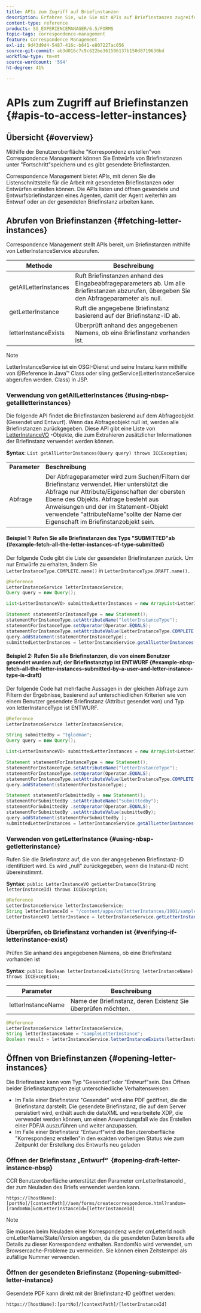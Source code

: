 ```yaml
---
title: APIs zum Zugriff auf Briefinstanzen
description: Erfahren Sie, wie Sie mit APIs auf Briefinstanzen zugreifen können.
content-type: reference
products: SG_EXPERIENCEMANAGER/6.5/FORMS
topic-tags: correspondence-management
feature: Correspondence Management
exl-id: 9d43d9d4-5487-416c-b641-e807227ac056
source-git-commit: ab3d016c7c9c622be361596137b150d8719630bd
workflow-type: tm+mt
source-wordcount: '594'
ht-degree: 41%

---
```


# APIs zum Zugriff auf Briefinstanzen {#apis-to-access-letter-instances}

## Übersicht {#overview}

Mithilfe der Benutzeroberfläche &quot;Korrespondenz erstellen&quot;von Correspondence Management können Sie Entwürfe von Briefinstanzen unter &quot;Fortschritt&quot;speichern und es gibt gesendete Briefinstanzen.

Correspondence Management bietet APIs, mit denen Sie die Listenschnittstelle für die Arbeit mit gesendeten Briefinstanzen oder Entwürfen erstellen können. Die APIs listen und öffnen gesendete und Entwurfsbriefinstanzen eines Agenten, damit der Agent weiterhin am Entwurf oder an der gesendeten Briefinstanz arbeiten kann.

## Abrufen von Briefinstanzen {#fetching-letter-instances}

Correspondence Management stellt APIs bereit, um  Briefinstanzen mithilfe von LetterInstanceService abzurufen.

| Methode | Beschreibung |
|--- |--- |
| getAllLetterInstances | Ruft Briefinstanzen anhand des Eingabeabfrageparameters ab. Um alle Briefinstanzen abzurufen, übergeben Sie den Abfrageparameter als null. |
| getLetterInstance | Ruft die angegebene Briefinstanz basierend auf der Briefinstanz-ID ab. |
| letterInstanceExists | Überprüft anhand des angegebenen Namens, ob eine Briefinstanz vorhanden ist. |

>[!NOTE]
>
>LetterInstanceService ist ein OSGI-Dienst und seine Instanz kann mithilfe von @Reference in Java™ Class oder sling.getService(LetterInstanceService abgerufen werden. Class) in JSP.

### Verwendung von getAllLetterInstances {#using-nbsp-getallletterinstances}

Die folgende API findet die Briefinstanzen basierend auf dem Abfrageobjekt (Gesendet und Entwurf). Wenn das Abfrageobjekt null ist, werden alle Briefinstanzen zurückgegeben. Diese API gibt eine Liste von [LetterInstanceVO](https://helpx.adobe.com/de/aem-forms/6-2/javadocs/com/adobe/icc/dbforms/obj/LetterInstanceVO.html) -Objekte, die zum Extrahieren zusätzlicher Informationen der Briefinstanz verwendet werden können.

**Syntax**: `List getAllLetterInstances(Query query) throws ICCException;`

<table>
 <tbody>
  <tr>
   <td><strong>Parameter</strong></td>
   <td><strong>Beschreibung</strong></td>
  </tr>
  <tr>
   <td>Abfrage</td>
   <td>Der Abfrageparameter wird zum Suchen/Filtern der Briefinstanz verwendet. Hier unterstützt die Abfrage nur Attribute/Eigenschaften der obersten Ebene des Objekts. Abfrage besteht aus Anweisungen und der im Statement-Objekt verwendete "attributeName"sollte der Name der Eigenschaft im Briefinstanzobjekt sein.<br /> </td>
  </tr>
 </tbody>
</table>

#### Beispiel 1: Rufen Sie alle Briefinstanzen des Typs &quot;SUBMITTED&quot;ab {#example-fetch-all-the-letter-instances-of-type-submitted}

Der folgende Code gibt die Liste der gesendeten Briefinstanzen zurück. Um nur Entwürfe zu erhalten, ändern Sie `LetterInstanceType.COMPLETE.name()` in `LetterInstanceType.DRAFT.name().`

```java
@Reference
LetterInstanceService letterInstanceService;
Query query = new Query();

List<LetterInstanceVO> submittedLetterInstances = new ArrayList<LetterInstanceVO>();

Statement statementForInstanceType = new Statement();
statementForInstanceType.setAttributeName("letterInstanceType");
statementForInstanceType.setOperator(Operator.EQUALS);
statementForInstanceType.setAttributeValue(LetterInstanceType.COMPLETE.name());
query.addStatement(statementForInstanceType);
submittedLetterInstances = letterInstanceService.getAllLetterInstances(query);
```

#### Beispiel 2: Rufen Sie alle Briefinstanzen, die von einem Benutzer gesendet wurden auf; der Briefinstanztyp ist ENTWURF {#example-nbsp-fetch-all-the-letter-instances-submitted-by-a-user-and-letter-instance-type-is-draft}

Der folgende Code hat mehrfache Aussagen in der gleichen Abfrage zum Filtern der Ergebnisse, basierend auf unterschiedlichen Kriterien wie von einem Benutzer gesendete Briefinstanz (Attribut gesendet von) und Typ von letterInstanceType ist ENTWURF.

```java
@Reference
LetterInstanceService letterInstanceService;

String submittedBy = "tglodman";
Query query = new Query();

List<LetterInstanceVO> submittedLetterInstances = new ArrayList<LetterInstanceVO>();

Statement statementForInstanceType = new Statement();
statementForInstanceType.setAttributeName("letterInstanceType");
statementForInstanceType.setOperator(Operator.EQUALS);
statementForInstanceType.setAttributeValue(LetterInstanceType.COMPLETE.name());
query.addStatement(statementForInstanceType);

Statement statementForSubmittedBy = new Statement();
statementForSubmittedBy .setAttributeName("submittedby");
statementForSubmittedBy .setOperator(Operator.EQUALS);
statementForSubmittedBy .setAttributeValue(submittedBy);
query.addStatement(statementForSubmittedBy );
submittedLetterInstances = letterInstanceService.getAllLetterInstances(query);
```

### Verwenden von getLetterInstance {#using-nbsp-getletterinstance}

Rufen Sie die Briefinstanz auf, die von der angegebenen Briefinstanz-ID identifiziert wird. Es wird „null“ zurückgegeben, wenn die Instanz-ID nicht übereinstimmt.

**Syntax**: `public LetterInstanceVO getLetterInstance(String letterInstanceId) throws ICCException;`

```java
@Reference
LetterInstanceService letterInstanceService;
String letterInstanceId = "/content/apps/cm/letterInstances/1001/sampleLetterInstance";
LetterInstanceVO letterInstance = letterInstanceService.getLetterInstance(letterInstanceId );
```

### Überprüfen, ob Briefinstanz vorhanden ist {#verifying-if-letterinstance-exist}

Prüfen Sie anhand des angegebenen Namens, ob eine Briefinstanz vorhanden ist

**Syntax**: `public Boolean letterInstanceExists(String letterInstanceName) throws ICCException;`

| **Parameter** | **Beschreibung** |
|---|---|
| letterInstanceName | Name der Briefinstanz, deren Existenz Sie überprüfen möchten. |

```java
@Reference
LetterInstanceService letterInstanceService;
String letterInstanceName = "sampleLetterInstance";
Boolean result = letterInstanceService.letterInstanceExists(letterInstanceName );
```

## Öffnen von Briefinstanzen {#opening-letter-instances}

Die Briefinstanz kann vom Typ &quot;Gesendet&quot;oder &quot;Entwurf&quot;sein. Das Öffnen beider Briefinstanztypen zeigt unterschiedliche Verhaltensweisen:

* Im Falle einer Briefinstanz &quot;Gesendet&quot; wird eine PDF geöffnet, die die Briefinstanz darstellt. Die gesendete Briefinstanz, die auf dem Server persistiert wird, enthält auch die dataXML und verarbeitete XDP, die verwendet werden können, um einen Anwendungsfall wie das Erstellen einer PDF/A auszuführen und weiter anzupassen.
* Im Falle einer Briefinstanz &quot;Entwurf&quot;wird die Benutzeroberfläche &quot;Korrespondenz erstellen&quot;in den exakten vorherigen Status wie zum Zeitpunkt der Erstellung des Entwurfs neu geladen

### Öffnen der Briefinstanz „Entwurf“  {#opening-draft-letter-instance-nbsp}

CCR Benutzeroberfläche  unterstützt den Parameter cmLetterInstanceId , der zum Neuladen des Briefs verwendet werden kann.

`https://[hostName]:[portNo]/[contextPath]//aem/forms/createcorrespondence.html?random=[randomNo]&cmLetterInstanceId=[letterInstanceId]`

>[!NOTE]
>
Sie müssen beim Neuladen einer Korrespondenz weder cmLetterId noch cmLetterName/State/Version angeben, da die gesendeten Daten bereits alle Details zu dieser Korrespondenz enthalten. RandomNo wird verwendet, um Browsercache-Probleme zu vermeiden. Sie können einen Zeitstempel als zufällige Nummer verwenden.

### Öffnen der gesendeten Briefinstanz {#opening-submitted-letter-instance}

Gesendete PDF kann direkt mit der Briefinstanz-ID geöffnet werden:

`https://[hostName]:[portNo]/[contextPath]/[letterInstanceId]`
